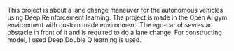 This project is about a lane change maneuver for the autonomous vehicles using Deep Reinforcement learning. The project is made in the Open AI gym environment with 
custom made environment. The ego-car obsevres an obstacle in front of it and is required to do a lane change. For constructing model, I used Deep Double Q learning is used.

